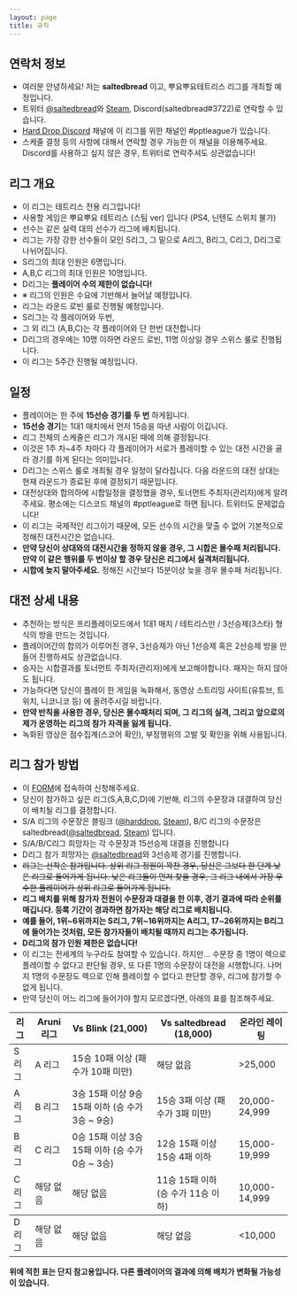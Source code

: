 ```yaml
---
layout: page
title: 규칙
---
```



## 연락처 정보 ##
- 여러분 안녕하세요! 저는 **saltedbread** 이고, 뿌요뿌요테트리스 리그를 개최할 예정입니다.
- 트위터 <a href="https://twitter.com/saltedbread">@saltedbread</a>와 <a href="https://steamcommunity.com/id/saltedbread/">Steam</a>, Discord(saltedbread#3722)로 연락할 수 있습니다.
- <a href="https://discord.gg/harddrop">Hard Drop Discord</a> 채널에 이 리그를 위한 채널인 #pptleague가 있습니다.
- 스케줄 결정 등의 사항에 대해서 연락할 경우 가능한 이 채널을 이용해주세요. Discord를 사용하고 싶지 않은 경우, 트위터로 연락주셔도 상관없습니다!



## 리그 개요 ##
- 이 리그는 테트리스 전용 리그입니다!
- 사용할 게임은 뿌요뿌요 테트리스 (스팀 ver) 입니다 (PS4, 닌텐도 스위치 불가)
- 선수는 같은 실력 대의 선수가 리그에 배치됩니다.
- 리그는 가장 강한 선수들이 모인 S리그, 그 밑으로 A리그, B리그, C리그, D리그로 나뉘어집니다.
- S리그의 최대 인원은 6명입니다.
- A,B,C 리그의 최대 인원은 10명입니다.
- D리그는 **플레이어 수의 제한이 없습니다!**
- ※ 리그의 인원은 수요에 기반해서 늘어날 예정입니다.
- 리그는 라운드 로빈 룰로 진행될 예정입니다.
- S리그는 각 플레이어와 두번,
- 그 외 리그 (A,B,C)는 각 플레이어와 단 한번 대전합니다
- D리그의 경우에는 10명 이하면 라운드 로빈, 11명 이상일 경우 스위스 룰로 진행됩니다. 
- 이 리그는 5주간 진행될 예정입니다.


## 일정 ##
- 플레이어는 한 주에 **15선승 경기를 두 번** 하게됩니다.
- **15선승 경기**는 1대1 매치에서 먼저 15승을 따낸 사람이 이깁니다.
- 리그 전체의 스케줄은 리그가 개시된 때에 의해 결정됩니다. 
- 이것은 1주 차~4주 차마다 각 플레이어가 서로가 플레이할 수 있는 대전 시간을 골라 경기를 하게 된다는 의미입니다.
- D리그는 스위스 룰로 개최될 경우 일정이 달라집니다. 다음 라운드의 대전 상대는 현재 라운드가 종료된 후에 결정되기 때문입니다.
- 대전상대와 합의하에 시합일정을 결정했을 경우, 토너먼트 주최자(관리자)에게 알려주세요. 평소에는 디스코드 채널의 #pptleague로 하면 됩니다. 트위터도 문제없습니다!
- 이 리그는 국제적인 리그이기 때문에, 모든 선수의 시간을 맞출 수 없어 기본적으로 정해진 대전시간은 없습니다. 
- **만약 당신이 상대와의 대전시간을 정하지 않을 경우, 그 시합은 몰수패 처리됩니다. 만약 이 같은 행위를 두 번이상 할 경우 당신은 리그에서 실격처리됩니다.**
- **시합에 늦지 말아주세요.** 정해진 시간보다 15분이상 늦을 경우 몰수패 처리됩니다.


## 대전 상세 내용 ##
- 추천하는 방식은 프리플레이모드에서 1대1 매치 / 테트리스만 / 3선승제(3스타) 형식의 방을 만드는 것입니다.
- 플레이어간의 합의가 이루어진 경우, 3선승제가 아닌 1선승제 혹은 2선승제 방을 만들어 진행하셔도 상관없습니다.
- 승자는 시합결과를 토너먼트 주최자(관리자)에게 보고해야합니다. 패자는 하지 않아도 됩니다.
- 가능하다면 당신이 플레이 한 게임을 녹화해서, 동영상 스트리밍 사이트(유튜브, 트위치, 니코니코 등) 에 올려주시길 바랍니다.
- **만약 반칙을 사용한 경우, 당신은 몰수패처리 되며, 그 리그의 실격, 그리고 앞으로의 제가 운영하는 리그의 참가 자격을 잃게 됩니다.**
- 녹화된 영상은 점수집계(스코어 확인), 부정행위의 고발 및 확인을 위해 사용됩니다.

## 리그 참가 방법 ##
- 이 <a href="https://goo.gl/forms/ufoIOwyj3x2opccX2">FORM</a>에 접속하여 신청해주세요.
- 당신이 참가하고 싶은 리그(S,A,B,C,D)에 기반해, 리그의 수문장과 대결하여 당신이 배치될 리그를 결정합니다.
- S/A 리그의 수문장은 블링크 (<a href="https://twitter.com/harddrop">@harddrop</a>, <a href="https://steamcommunity.com/id/Brinku/">Steam</a>), B/C 리그의 수문장은 saltedbread(<a href="https://twitter.com/saltedbread">@saltedbread</a>, <a href="https://steamcommunity.com/id/saltedbread/">Steam</a>) 입니다.
- S/A/B/C리그 희망자는 각 수문장과 15선승제 대결을 진행합니다
- D리그 참가 희망자는 <a href="https://twitter.com/saltedbread">@saltedbread</a>와 3선승제 경기를 진행합니다.
- ~~리그는 선착순 참가입니다. 상위 리그 정원이 꽉찬 경우, 당신은 그보다 한 단계 낮은 리그로 들어가게 됩니다. 낮은 리그들이 먼저 찾을 경우, 그 리그 내에서 가장 우수한 플레이어가 상위 리그로 들어가게 됩니다.~~
- **리그 배치를 위해 참가자 전원이 수문장과 대결을 한 이후, 경기 결과에 따라 순위를 매깁니다. 등록 기간이 경과하면 참가자는 해당 리그로 배치됩니다.**
- **예를 들어, 1위~6위까지는 S리그, 7위~16위까지는 A리그, 17~26위까지는 B리그에 들어가는 것처럼, 모든 참가자들이 배치될 때까지 리그는 추가됩니다.**
- **D리그의 참가 인원 제한은 없습니다!**
- 이 리그는 전세계의 누구라도 참여할 수 있습니다. 하지만...
수문장 중 1명이 렉으로 플레이할 수 없다고 판단될 경우, 또 다른 1명의 수문장이 대전을 시행합니다. 나머지 1명의 수문장도 렉으로 인해 플레이할 수 없다고 판단할 경우, 리그에 참가할 수 없게 됩니다.
- 만약 당신이 어느 리그에 들어가야 할지 모르겠다면, 아래의 표를 참조해주세요.


<table>
  <thead>
    <tr>
      <th>리그</th>
      <th>Aruni 리그</th>
      <th>Vs Blink (21,000)</th>
      <th>Vs saltedbread (18,000)</th>
	  <th>온라인 레이팅</th>
    </tr>
  </thead>
  <tbody>
    <tr>
      <td>S 리그</td>
      <td>A 리그</td>
      <td>15승 10패 이상 (패 수가 10패 미만)</td>
      <td>해당 없음</td>
      <td>>25,000</td>
    </tr>
    <tr>
      <td>A 리그</td>
      <td>B 리그</td>
      <td>3승 15패 이상 9승 15패 이하 (승 수가 3승 ~ 9승)</td>
      <td>15승 3패 이상 (패 수가 3패 미만)</td>
      <td>20,000-24,999</td>
    </tr>
    <tr>
      <td>B 리그</td>
      <td>C 리그</td>
      <td>0승 15패 이상 3승 15패 이하 (승 수가 0승 ~ 3승)</td>
      <td>12승 15패 이상 15승 4패 이하</td>
      <td>15,000-19,999</td>
    </tr>
    <tr>
      <td>C 리그</td>
      <td>해당 없음</td>
      <td>해당 없음</td>
      <td>11승 15패 이하 (승 수가 11승 이하)</td>
      <td>10,000-14,999</td>
    </tr>
  </tbody>
  <tbody>
    <tr>
      <td>D 리그</td>
      <td>해당 없음</td>
      <td>해당 없음</td>
      <td>해당 없음</td>
      <td><10,000</td>
    </tr>
  </tbody>
</table>

**위에 적힌 표는 단지 참고용입니다. 다른 플레이어의 결과에 의해 배치가 변화될 가능성이 있습니다.**
